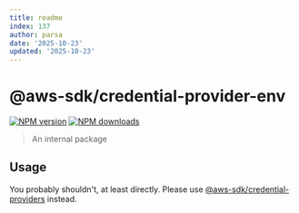 ```yaml
---
title: readme
index: 137
author: parsa
date: '2025-10-23'
updated: '2025-10-23'
---
```

# @aws-sdk/credential-provider-env

[![NPM version](https://img.shields.io/npm/v/@aws-sdk/credential-provider-env/latest.svg)](https://www.npmjs.com/package/@aws-sdk/credential-provider-env)
[![NPM downloads](https://img.shields.io/npm/dm/@aws-sdk/credential-provider-env.svg)](https://www.npmjs.com/package/@aws-sdk/credential-provider-env)

> An internal package

## Usage

You probably shouldn't, at least directly. Please use [@aws-sdk/credential-providers](https://www.npmjs.com/package/@aws-sdk/credential-providers)
instead.
